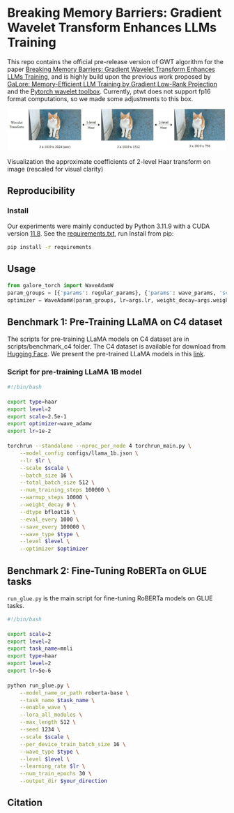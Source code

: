 # Breaking Memory Barriers: Gradient Wavelet Transform Enhances LLMs Training

This repo contains the official pre-release version of GWT algorithm for the paper [Breaking Memory Barriers: Gradient Wavelet Transform Enhances LLMs Training](), and is highly build upon the previous work proposed by [GaLore: Memory-Efficient LLM Training by Gradient Low-Rank Projection](https://arxiv.org/abs/2403.03507) and the [Pytorch wavelet toolbox](https://github.com/v0lta/PyTorch-Wavelet-Toolbox). Currently, ptwt does not support fp16 format computations, so we made some adjustments to this box.

<div align="center">
  <img title="Visuliazation the approximate coefficients of 2-level DHT on image (rescaled for visualizability)" img src=".\figures\wavelet_transform_visula_cat.jpg" alt="Image 2" style="width: 800px; margin: 0 auto;">
</div>

Visualization the approximate coefficients of 2-level Haar transform on image (rescaled for visual clarity)

## Reproducibility

### Install
Our experiments were mainly conducted by Python 3.11.9 with a CUDA version [11.8](https://developer.nvidia.com/cuda-11-8-0-download-archive). See the [requirements.txt](https://github.com/zqOuO/Score-based-Generative-Models-with-Adaptive-Momentum/blob/main/ImageGeneration/requirements.txt), run Install from pip:
```bash 
pip install -r requirements
```

## Usage

```python
from galore_torch import WaveAdamW
param_groups = [{'params': regular_params}, {'params': wave_params, 'scale': args.scale, 				'wave_type': args.wave_type, 'level': args.level, 'boundary': 			 				args.boundary}]
optimizer = WaveAdamW(param_groups, lr=args.lr, weight_decay=args.weight_decay)
```
## Benchmark 1: Pre-Training LLaMA on C4 dataset
The scripts for pre-training LLaMA models on C4 dataset are in scripts/benchmark_c4 folder. The C4 dataset is available for download from [Hugging Face](https://huggingface.co/datasets/allenai/c4). We present the pre-trained LLaMA models in this [link](https://www.alipan.com/s/DvBSH7TkRBB).

### Script for pre-training LLaMA 1B model
```bash
#!/bin/bash

export type=haar
export level=2
export scale=2.5e-1
export optimizer=wave_adamw
export lr=1e-2

torchrun --standalone --nproc_per_node 4 torchrun_main.py \
    --model_config configs/llama_1b.json \
    --lr $lr \
    --scale $scale \
    --batch_size 16 \
    --total_batch_size 512 \
    --num_training_steps 100000 \
    --warmup_steps 10000 \
    --weight_decay 0 \
    --dtype bfloat16 \
    --eval_every 1000 \
    --save_every 100000 \
    --wave_type $type \
    --level $level \
    --optimizer $optimizer

```

## Benchmark 2: Fine-Tuning RoBERTa on GLUE tasks
`run_glue.py` is the main script for fine-tuning RoBERTa models on GLUE tasks.

```bash
#!/bin/bash

export scale=2
export level=2
export task_name=mnli
export type=haar
export level=2
export lr=5e-6

python run_glue.py \
    --model_name_or_path roberta-base \
    --task_name $task_name \
    --enable_wave \
    --lora_all_modules \
    --max_length 512 \
    --seed 1234 \
    --scale $scale \
    --per_device_train_batch_size 16 \
    --wave_type $type \
    --level $level \
    --learning_rate $lr \
    --num_train_epochs 30 \
    --output_dir $your_direction

```

## Citation
